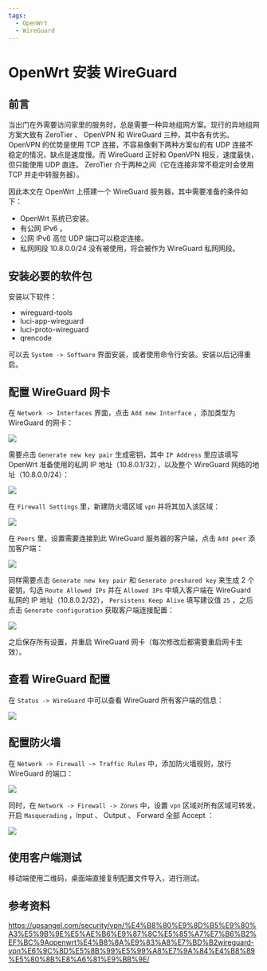 ```yaml
---
tags:
  - OpenWrt
  - WireGuard
---
```


# OpenWrt 安装 WireGuard

## 前言

当出门在外需要访问家里的服务时，总是需要一种异地组网方案。现行的异地组网方案大致有 ZeroTier 、 OpenVPN 和 WireGuard 三种，其中各有优劣。 OpenVPN 的优势是使用 TCP 连接，不容易像剩下两种方案似的有 UDP 连接不稳定的情况，缺点是速度慢。而 WireGuard 正好和 OpenVPN 相反，速度最快，但只能使用 UDP 直连。 ZeroTier 介于两种之间（它在连接非常不稳定时会使用 TCP 并走中转服务器）。

因此本文在 OpenWrt 上搭建一个 WireGuard 服务器，其中需要准备的条件如下：

- OpenWrt 系统已安装。
- 有公网 IPv6 。
- 公网 IPv6 高位 UDP 端口可以稳定连接。
- 私网网段 10.8.0.0/24 没有被使用，将会被作为 WireGuard 私网网段。

## 安装必要的软件包

安装以下软件：

- wireguard-tools
- luci-app-wireguard
- luci-proto-wireguard
- qrencode

可以去 `System -> Software` 界面安装，或者使用命令行安装。安装以后记得重启。

## 配置 WireGuard 网卡

在 `Network -> Interfaces` 界面，点击 `Add new Interface` ，添加类型为 WireGuard 的网卡：

![](./images/WireGuard_1.png)

需要点击 `Generate new key pair` 生成密钥，其中 `IP Address` 里应该填写 OpenWrt 准备使用的私网 IP 地址（10.8.0.1/32），以及整个 WireGuard 网络的地址（10.8.0.0/24）：

![](./images/WireGuard_2.png)

在 `Firewall Settings` 里，新建防火墙区域 `vpn` 并将其加入该区域：

![](./images/WireGuard_8.png)

在 `Peers` 里，设置需要连接到此 WireGuard 服务器的客户端，点击 `Add peer` 添加客户端：

![](./images/WireGuard_3.png)

同样需要点击 `Generate new key pair` 和 `Generate preshared key` 来生成 2 个密钥，勾选 `Route Allowed IPs` 并在 `Allowed IPs` 中填入客户端在 WireGuard 私网的 IP 地址（10.8.0.2/32）， `Persistens Keep Alive` 填写建议值 `25` ，之后点击 `Generate configuration` 获取客户端连接配置：

![](./images/WireGuard_4.png)

之后保存所有设置，并重启 WireGuard 网卡（每次修改后都需要重启网卡生效）。

## 查看 WireGuard 配置

在 `Status -> WireGuard` 中可以查看 WireGuard 所有客户端的信息：

![](./images/WireGuard_5.png)

## 配置防火墙

在 `Network -> Firewall -> Traffic Rules` 中，添加防火墙规则，放行 WireGuard 的端口：

![](./images/WireGuard_7.png)

同时，在 `Network -> Firewall -> Zones` 中，设置 `vpn` 区域对所有区域可转发，开启 `Masquerading` ，Input 、 Output 、 Forward 全部 Accept ：

![](./images/WireGuard_6.png)

## 使用客户端测试

移动端使用二维码，桌面端直接复制配置文件导入，进行测试。

## 参考资料

https://upsangel.com/security/vpn/%E4%B8%80%E9%8D%B5%E9%80%A3%E5%9B%9E%E5%AE%B6%E9%87%8C%E5%85%A7%E7%B6%B2%EF%BC%9Aopenwrt%E4%B8%8A%E9%83%A8%E7%BD%B2wireguard-vpn%E6%9C%8D%E5%8B%99%E5%99%A8%E7%9A%84%E4%B8%89%E5%80%8B%E8%A6%81%E9%BB%9E/
